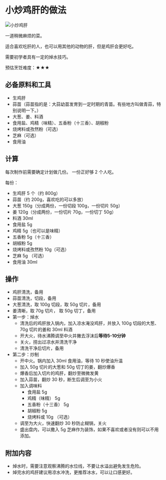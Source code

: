 # 小炒鸡肝的做法

![小炒鸡肝](./成品.jpg)

一道稍微麻烦的菜。

适合喜欢吃肝的人，也可以用其他的动物的肝，但是鸡肝会更好吃。

需要初学者具有一定的焯水技巧。

预估烹饪难度：★★★

## 必备原料和工具

- 生鸡肝
- 蒜苗（蒜苗指的是：大蒜幼苗发育到一定时期的青苗。有些地方叫做青蒜，特别说明一下。）
- 大葱、姜、料酒
- 食用盐、鸡精（味精）、五香粉（十三香）、胡椒粉
- 烧烤料或孜然粉（可选）
- 芝麻（可选）
- 食用油

## 计算

每次制作前需要确定计划做几份。
一份正好够 2 个人吃。

每份：

- 生鸡肝 5 个（约 800g）
- 蒜苗（约 200g，喜欢吃的可以多放）
- 大葱 150g（分成两份，一份切段 100g，一份切片 50g）
- 姜 120g（分成两份，一份切片 70g，一份切丁 50g）
- 料酒 30ml
- 食用盐 5g
- 鸡精 5g（也可以是味精）
- 五香粉 5g（十三香）
- 胡椒粉 5g
- 烧烤料或孜然粉 10g（可选）
- 芝麻 5g （可选）
- 食用油 30ml

## 操作

- 鸡肝清洗，备用
- 蒜苗清洗，切段，备用
- 大葱清洗，取 100g 切段，取 50g 切片，备用
- 姜清晰，取 70g 切片， 取 50g 切丁，备用
- 第一步：焯水
  - 清洗后的鸡肝放入锅内，加入凉水淹没鸡肝，并放入 100g 切段的大葱、70g 切片的姜和 30ml 料酒
  - 开大火，待水沸腾调至中火并撇去浮沫后**等待5-10分钟**
  - 关火，捞出过凉水并清洗干净
  - 清洗干净后切片，备用
- 第二步：炒制
  - 开中火。锅内加入 30ml 食用油，等待 10 秒使油升温
  - 加入 50g 切片的大葱和 50g 切丁的姜，翻炒爆香
  - 爆香后加入切片的鸡肝，翻炒至微微发黄
  - 加入蒜苗，翻炒 30 秒，断生后调至为小火
  - 加入调味料
    - 食用盐 5g
    - 鸡精（味精） 5g
    - 五香粉（十三香） 5g
    - 胡椒粉 5g
    - 烧烤料或 10g （可选）
  - 调至为大火，快速翻炒 30 秒防止糊锅，关火
  - 盛出盘内，可以撒入 5g 芝麻作为装饰，如果不喜欢或者没有则可以不用添加。

## 附加内容

- 焯水时，需要注意观察沸腾的水位线，不要让水溢出避免发生危险。
- 焯完水的鸡肝建议用凉水冲洗，更推荐冰水，可以让口感更好。